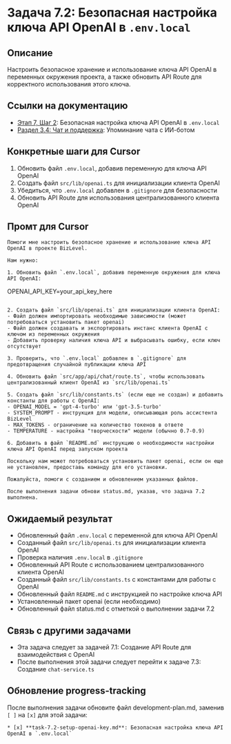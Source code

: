 # Задача 7.2: Безопасная настройка ключа API OpenAI в `.env.local`

## Описание
Настроить безопасное хранение и использование ключа API OpenAI в переменных окружения проекта, а также обновить API Route для корректного использования этого ключа.

## Ссылки на документацию
- [Этап 7, Шаг 2](../BizLevel-%20План%20Реализации%20Проекта.%2031.03.rtf): Безопасная настройка ключа API OpenAI в `.env.local`
- [Раздел 3.4: Чат и поддержка](../Данные%20по%20МВП,%2025.04.pdf): Упоминание чата с ИИ-ботом

## Конкретные шаги для Cursor
1. Обновить файл `.env.local`, добавив переменную для ключа API OpenAI
2. Создать файл `src/lib/openai.ts` для инициализации клиента OpenAI
3. Убедиться, что `.env.local` добавлен в `.gitignore` для безопасности
4. Обновить API Route для использования централизованного клиента OpenAI

## Промт для Cursor
```
Помоги мне настроить безопасное хранение и использование ключа API OpenAI в проекте BizLevel.

Нам нужно:

1. Обновить файл `.env.local`, добавив переменную окружения для ключа API OpenAI:
   ```
   OPENAI_API_KEY=your_api_key_here
   ```

2. Создать файл `src/lib/openai.ts` для инициализации клиента OpenAI:
   - Файл должен импортировать необходимые зависимости (может потребоваться установить пакет openai)
   - Файл должен создавать и экспортировать инстанс клиента OpenAI с ключом из переменных окружения
   - Добавить проверку наличия ключа API и выбрасывать ошибку, если ключ отсутствует

3. Проверить, что `.env.local` добавлен в `.gitignore` для предотвращения случайной публикации ключа API

4. Обновить файл `src/app/api/chat/route.ts`, чтобы использовать централизованный клиент OpenAI из `src/lib/openai.ts`

5. Создать файл `src/lib/constants.ts` (если еще не создан) и добавить константы для работы с OpenAI:
   - OPENAI_MODEL = 'gpt-4-turbo' или 'gpt-3.5-turbo'
   - SYSTEM_PROMPT - инструкция для модели, описывающая роль ассистента BizLevel
   - MAX_TOKENS - ограничение на количество токенов в ответе
   - TEMPERATURE - настройка "творческости" модели (обычно 0.7-0.9)

6. Добавить в файл `README.md` инструкцию о необходимости настройки ключа API OpenAI перед запуском проекта

Поскольку нам может потребоваться установить пакет openai, если он еще не установлен, предоставь команду для его установки.

Пожалуйста, помоги с созданием и обновлением указанных файлов.

После выполнения задачи обнови status.md, указав, что задача 7.2 выполнена.
```

## Ожидаемый результат
- Обновленный файл `.env.local` с переменной для ключа API OpenAI
- Созданный файл `src/lib/openai.ts` для инициализации клиента OpenAI
- Проверка наличия `.env.local` в `.gitignore`
- Обновленный API Route с использованием централизованного клиента OpenAI
- Созданный файл `src/lib/constants.ts` с константами для работы с OpenAI
- Обновленный файл `README.md` с инструкцией по настройке ключа API
- Установленный пакет openai (если необходимо)
- Обновленный файл status.md с отметкой о выполнении задачи 7.2

## Связь с другими задачами
- Эта задача следует за задачей 7.1: Создание API Route для взаимодействия с OpenAI
- После выполнения этой задачи следует перейти к задаче 7.3: Создание `chat-service.ts`

## Обновление progress-tracking
После выполнения задачи обновите файл development-plan.md, заменив `[ ]` на `[x]` для этой задачи:
```
* [x] **task-7.2-setup-openai-key.md**: Безопасная настройка ключа API OpenAI в `.env.local`
```
